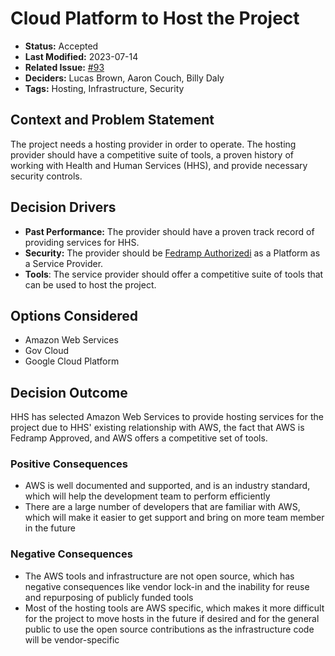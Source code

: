 # Cloud Platform to Host the Project

- **Status:** Accepted
- **Last Modified:** 2023-07-14 <!-- REQUIRED -->
- **Related Issue:** [#93](https://github.com/HHS/grants-api/issues/93) <!-- RECOMMENDED -->
- **Deciders:** Lucas Brown, Aaron Couch, Billy Daly <!-- REQUIRED -->
- **Tags:** Hosting, Infrastructure, Security <!-- OPTIONAL -->

## Context and Problem Statement

The project needs a hosting provider in order to operate. The hosting provider should have a competitive suite of tools, a proven history of working with Health and Human Services (HHS), and provide necessary security controls.  

## Decision Drivers <!-- RECOMMENDED -->

- **Past Performance:** The provider should have a proven track record of providing services for HHS.
- **Security:** The provider should be [Fedramp Authorizedi](https://marketplace.fedramp.gov/products) as a Platform as a Service Provider. 
- **Tools**: The service provider should offer a competitive suite of tools that can be used to host the project.

## Options Considered

- Amazon Web Services 
- Gov Cloud 
- Google Cloud Platform 

## Decision Outcome <!-- REQUIRED -->

HHS has selected Amazon Web Services to provide hosting services for the project due to HHS' existing relationship with AWS, the fact that AWS is Fedramp Approved, and AWS offers a competitive set of tools.

### Positive Consequences <!-- OPTIONAL -->

- AWS is well documented and supported, and is an industry standard, which will help the development team to perform efficiently
- There are a large number of developers that are familiar with AWS, which will make it easier to get support and bring on more team member in the future

### Negative Consequences <!-- OPTIONAL -->

- The AWS tools and infrastructure are not open source, which has negative consequences like vendor lock-in and the inability for reuse and repurposing of publicly funded tools
- Most of the hosting tools are AWS specific, which makes it more difficult for the project to move hosts in the future if desired and for the general public to use the open source contributions as the infrastructure code will be vendor-specific
